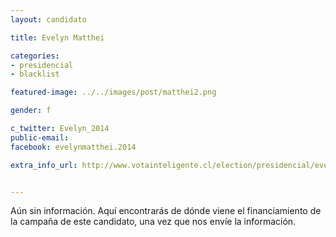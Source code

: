 ```yaml
---
layout: candidato

title: Evelyn Matthei

categories: 
- presidencial
- blacklist

featured-image: ../../images/post/matthei2.png

gender: f

c_twitter: Evelyn_2014
public-email: 
facebook: evelynmatthei.2014

extra_info_url: http://www.votainteligente.cl/election/presidencial/evelyn-matthei


---
```


Aún sin información. Aquí encontrarás de dónde viene el financiamiento de la campaña de este candidato, una vez que nos envíe la información.

